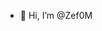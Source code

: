 - 👋 Hi, I’m @Zef0M


<!---
Zef0M/Zef0M is a ✨ special ✨ repository because its `README.md` (this file) appears on your GitHub profile.
You can click the Preview link to take a look at your changes.
--->
